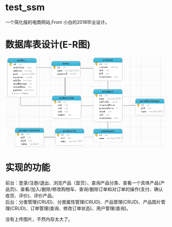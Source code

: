 # test_ssm
一个简化版的电商网站,From 小白的2018毕业设计。

# 数据库表设计(E-R图)
![image](https://github.com/Java-small-white/test_ssm/blob/master/mysql%20E-R.PNG?raw=true)


# 实现的功能
前台：登录/注册/退出、浏览产品（首页）、查询产品分类、查看一个具体产品(产品页)、查看/加入/删除/修改购物车、查询/删除订单和对订单的操作(支付、确认收货、评价)、评价产品。  
后台：分类管理(CRUD)、分类属性管理(CRUD)、产品管理(CRUD)、产品图片管理(CRUD)、订单管理(查询、修改订单状态)、用户管理(查询)。

没有上传图片，不然内存太大了。
